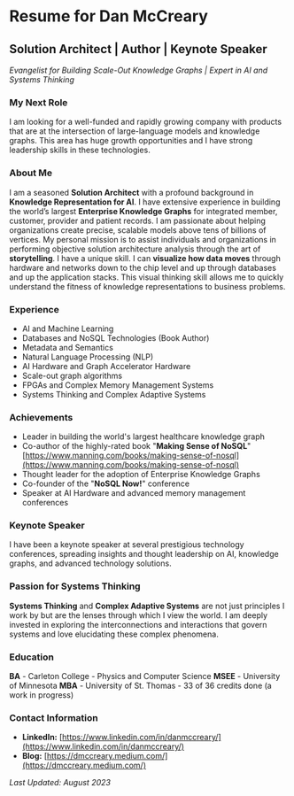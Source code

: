 # Resume for Dan McCreary

## Solution Architect | Author | Keynote Speaker

*Evangelist for Building Scale-Out Knowledge Graphs | Expert in AI and Systems Thinking*

### My Next Role

I am looking for a well-funded and rapidly growing company with products that are at the intersection of large-language models and knowledge graphs.  This area has huge growth opportunities and I have strong leadership skills in these technologies.

### About Me

I am a seasoned **Solution Architect** with a profound background in **Knowledge Representation for AI**. I have extensive experience in building the world’s largest **Enterprise Knowledge Graphs** for integrated member, customer, provider and patient records. I am passionate about helping organizations create precise, scalable models above tens of billions of vertices. My personal mission is to assist individuals and organizations in performing objective solution architecture analysis through the art of **storytelling**.  I have a unique skill.  I can **visualize how data moves** through hardware and networks down to the chip level and up through databases and up the application stacks.  This visual thinking skill allows me to quickly understand the fitness of knowledge representations to business problems.

### Experience

- AI and Machine Learning
- Databases and NoSQL Technologies (Book Author)
- Metadata and Semantics
- Natural Language Processing (NLP)
- AI Hardware and Graph Accelerator Hardware
- Scale-out graph algorithms
- FPGAs and Complex Memory Management Systems
- Systems Thinking and Complex Adaptive Systems

### Achievements

- Leader in building the world's largest healthcare knowledge graph
- Co-author of the highly-rated book "**Making Sense of NoSQL**" [https://www.manning.com/books/making-sense-of-nosql](https://www.manning.com/books/making-sense-of-nosql)
- Thought leader for the adoption of Enterprise Knowledge Graphs
- Co-founder of the "**NoSQL Now!**" conference
- Speaker at AI Hardware and advanced memory management conferences

### Keynote Speaker

I have been a keynote speaker at several prestigious technology conferences, spreading insights and thought leadership on AI, knowledge graphs, and advanced technology solutions.

### Passion for Systems Thinking

**Systems Thinking** and **Complex Adaptive Systems** are not just principles I work by but are the lenses through which I view the world. I am deeply invested in exploring the interconnections and interactions that govern systems and love elucidating these complex phenomena.

### Education

**BA** - Carleton College - Physics and Computer Science
**MSEE** - University of Minnesota
**MBA** - University of St. Thomas - 33 of 36 credits done (a work in progress)

### Contact Information
- **LinkedIn:** [https://www.linkedin.com/in/danmccreary/](https://www.linkedin.com/in/danmccreary/)
- **Blog:** [https://dmccreary.medium.com/](https://dmccreary.medium.com/)

*Last Updated: August 2023*
